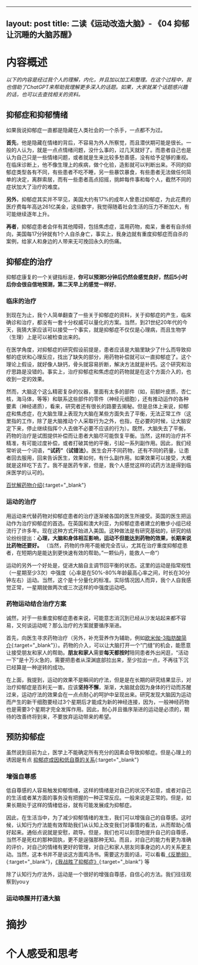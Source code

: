 
---
layout: post
title:  二读《运动改造大脑》- 《04 抑郁 让沉睡的大脑苏醒》
---

# 内容概述

*以下的内容是经过我个人的理解，内化，并且加以加工和整理。在这个过程中，我也借助了ChatGPT来帮助我理解更多深入的话题。如果，大家就某个话题感兴趣的话，也可以去查找相关的资料。*

## 抑郁症和抑郁情绪

如果我说抑郁症一直都是隐藏在人类社会的一个杀手，一点都不为过。

**首先**，他是隐藏在情绪的背后，不容易为外人所察觉，而且潜伏期可能是很长。一般的人认为，就是一点点情绪问题，没什么事的，过几天就好了。而患者自己也是认为自己只是一些情绪问题，或者就是生来比较多愁善感，没有给予足够的重视。在临床诊断上，他不像生理上的疾病，做个化验，造影就可以判断出来。不同的抑郁症类型各有不同，有些患者不吃不睡，另一些暴饮暴食，有些患者无法做任何简单的决定，离群索居，而有一些患者高点招摇，挑衅每件事和每个人，截然不同的症状加大了治疗的难度。

**另外**，抑郁症其实并不罕见，美国大约有17%的成年人曾患过抑郁症，为此花费的医疗费每年高达261亿美金，这些数字，我觉得随着社会生活的压力不断加大，有可能继续逐年上升。

**再者**，抑郁症患者会伴有其他障碍，包括焦虑症，滥用药物，痴呆，重者有自杀倾向，美国每17分钟就有1个人自杀身亡，事实上，我身边就有重度抑郁症而自杀的案例，给家人和身边的人带来无可挽回永久的伤痛。


## 抑郁症的治疗

抑郁症康复的一个关键指标是，**你可以预测5分钟后仍然会感觉良好，然后5小时后你会很自信地预测，第二天早上的感觉一样好**。

### 临床的治疗

到现在为止，我个人简单翻查了一些关于抑郁症的资料，关于抑郁症的产生，临床确诊和治疗，都没有一套十分权威可以量化的方案。当然，到21世纪20年代的今天，我猜大家应该可以接受一个事实，就是抑郁症不仅仅是心理病，而且生物学（生理）上是可以被检查出来的。

在医学角度，对抑郁症的研究假设前提是，患者应该是大脑里缺少了什么而导致抑郁的症状和心理反应，找出了缺失的部分，用药物补偿就可以一直抑郁症了。这个理论上假设，就好像人缺钙，骨头就容易折断，解决方法就是补钙。这个研究和治疗思路是没错的。事实上，治疗抑郁症和焦虑症的药物就是在这个方面介入的，也收到一定的效果。

然而，大脑这个这么精密复杂的仪器，里面有太多的部件（如，前额叶皮质，杏仁核，海马体，等等）和联系这些部件的零件（神经元细胞），还有推动运作的各种要素（神经递质），看来，研究者还有很长的路要去揭秘。但是总体上来说，抑郁症和焦虑症，在大脑生理上表现为大脑在某些方面失去了平衡，无法正常工作（这里指的工作，除了是大脑推动个人采取行为之外，也指，在必要的时候，让大脑安定下来，停止继续指挥个人去做不必要不应该的行为）。既然，大脑失去了平衡，药物的治疗是试图提供补偿而让患者大脑尽可能恢复平衡。当然，这样的治疗并不精准，有可能过度补偿，或者打破其他的平衡，引起一系列副作用。因此，我们经常听说一个词语，**“试药”（试错法）**。医生会开不同药物，还有不同的药量，让患者回去服用，回来告诉医生，效果如何，有什么副作用。如果效果可以接受，大概就是这样吃下去了。我不是医药专家，但是，我个人感觉这样的试药方法是得到临床医学的认可的。

[百忧解药物介绍](https://chatgpt.com/share/66ff8a69-7944-800c-8412-6601aafcdc41){:target="_blank"}

### 运动的治疗

用运动来代替药物对抑郁症患者的治疗逐渐被各国的医生所接受。英国的医生把运动作为治疗抑郁症的首选。在英国和澳大利亚，为抑郁症患者建立的散步小组已经流行了许多年。现在这种方式开始进入美国。这种做法是有研究基础的，研究的结论纷纷提出：**心理，大脑和身体相互影响，运动不但能达到药物的效果，长期来说比药物还要好。** （当然，药物的作用不能被完全否认，尤其在治疗重度抑郁症患者，在短期内是能达到更快速有效的帮助。”一颗仙丹，能救人一命“）

运动的另外一个好处是，促进大脑自主调节回平衡的状态。这里的运动是指常规性（一星期至少3次）中强度（心率是在50%-80%年龄最高心率之间，时长在30分钟左右）运动。当然，这个是十分量化的标准。实际情况因人而异，我个人自我感觉正常，一星期就做两次或三次这样的中强度运动吧。

### 药物运动结合治疗方案

诚然，对于一些重度抑郁症患者来说，可能意志消沉到已经从沙发站起来都不容易，又何谈运动呢？那么治疗的方案就要循序渐进。

首先，向医生寻求药物治疗（另外，补充营养作为辅助，例如[欧米伽-3脂肪酸简介](https://chatgpt.com/share/67088682-68c8-800c-aaca-8ac80a34ed8d){:target="_blank"}）。药物的介入，可以让大脑打开一个“门缝”的机会，能愿意让接受朋友和家人的帮助。**朋友和家人**需要**每天都按时**陪同患者外出闲逛，“活动一下”是十万火急的，需要把患者从深渊底部拉出来，至少拉出一点，不再往下沉已经算是一种逆转的成功。

在上面，我提到，运动的效果不是瞬间的疗法，但是是在长期的研究结果显示，对治疗抑郁症是百利无一害。应该**坚持不懈**，渐渐，大脑就会因为身体的行动而苏醒过来，运动疗法的效果会在一点点耐心的呵护中呈现出来。研究发现大脑因为运动而产生的新干细胞要经过3个星期后才能成为新的神经连接，因为，一般神经药物也是需要3个星期才完全发挥作用。因此，耐心并且循序渐进的运动是必须的，期待的改善终将到来，不要放弃运动带来的希望。


## 预防抑郁症

虽然说到目前为止，医学上不能确定所有充分的因素会导致抑郁症。但是心理上的诱因是有点
[抑郁症成因和低自尊的关系](https://chatgpt.com/share/6708807c-0980-800c-a4b8-aaeba61a158f){:target="_blank"}

### 增强自尊感

低自尊感的人容易触发抑郁情绪，这样的情绪是对自己的状况不如意，或者对自己的生活或者某方面的事务没有把握的一种正常反应。一般来说是正常的。但是，如果长期处于这样的情绪低谷，就有可能发展成为抑郁症。

因此，在生活当中，为了减少抑郁情绪的发生，我们可以增强自己的自尊感。这时候，认知行为疗法能有效帮助我们从认知上改变我们对事情的看法，从而帮助心情好起来。通俗点说就是安慰，疏导。但是，我们也可以刻意地提升自己的自尊感，当然不是死杠的那种固执，更不是逞强那种无知。而且，对自己的能力有更为准确的评价，对自己的情绪有更好的管理，对自己和家人朋友同事身边的人的关系更主动。当然，这本书并不是谈这方面鸡汤书。需要这方面的话，可以看看[《反脆弱》](https://book.douban.com/subject/25782902/){:target="_blank"}，[《我战胜了抑郁症》](https://book.douban.com/subject/26641750/){:target="_blank"} 等

除了认知行为疗法外，运动是一个很好的增强自尊感，自信心的方法。我们往往观察到you y

### 运动唤醒并打通大脑



# 摘抄



# 个人感受和思考




















<!--stackedit_data:
eyJoaXN0b3J5IjpbMjExMDcwODc4NSwtMzY2MDA0ODI1LDU3Mj
I5MDE3NCwtMjg0NTExMTE0LC03MjQ0NTQxODgsMTMxMTE0MTY2
Niw3MTcyNDM1MTYsLTEwODcyMDQ3NTAsLTEzOTY5MjU5MzQsLT
k0NjE4NTUyLDExODU1MzYzODIsMTg0Mjc5NjcxMSwtODIxMDUy
OTAwLDM1ODgyNDExNV19
-->